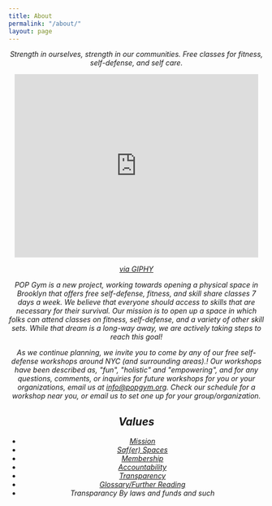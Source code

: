 ```yaml
---
title: About
permalink: "/about/"
layout: page
---
```


<i><center>Strength in ourselves, strength in our communities. Free classes for fitness, self-defense, and self care.

<iframe src="https://giphy.com/embed/EXZMebpgAtrmE" width="480" height="360" frameBorder="0" class="giphy-embed" allowFullScreen></iframe><p><a href="https://giphy.com/gifs/EXZMebpgAtrmE">via GIPHY</a></p>

POP Gym is a new project, working towards opening a physical space in Brooklyn that offers free self-defense, fitness, and skill share classes 7 days a week. We believe that everyone should access to skills that are necessary for their survival. Our mission is to open up a space in which folks can attend classes on fitness, self-defense, and a variety of other skill sets. While that dream is a long-way away, we are actively taking steps to reach this goal!

As we continue planning, we invite you to come by any of our free self-defense workshops around NYC (and surrounding areas).! Our workshops have been described as, "fun", "holistic" and "empowering", and for any questions, comments, or inquiries for future workshops for you or your organizations, email us at [info@popgym.org](mailto:info@popgym.org). Check our schedule for a workshop near you, or email us to set one up for your group/organization.

## Values

* [Mission](mission.md)
* [Saf(er) Spaces](safespace.md)
* [Membership](membership.md)
* [Accountability](accountability.md)
* [Transparency](transparency.md)
* [Glossary/Further Reading](gloss.md)
* Transparancy By laws and funds and such
 
